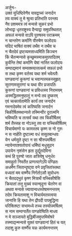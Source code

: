 अर्जुनः-  
उक्तं युधिष्ठिरेणैव यावद्वाच्यं जनार्दन  
तव वाक्यं तु मे श्रुत्वा प्रतिभाति परन्तप  
नैव प्रशममत्र त्वं मन्यसे सुकरं प्रभो  
लोभाद्वा धृतराष्ट्रस्य दैन्याद्वा समुपस्थितात्  
अफलं मन्यसे वाऽपि पुरुषस्य पराक्रमम्  
न चान्तरेण कर्माणि पौरुषेण फलोदयः  
यदिदं भाषितं वाक्यं तथैव न तथैव च  
न चैतदेवं द्रष्टव्यमसाध्यमिति किञ्चन  
किं चैतन्मन्यसे कृच्छ्रमस्माकमुपपादितम्  
कुर्वन्ति तेषां कर्माणि येषां नास्ति फलोदयः  
सम्पाद्यमानं सम्यक्स्यात्तत्कर्म सफलं प्रभो  
स तथा कृष्ण वर्तस्व यथा शर्म भवेत्परैः  
पाण्डवानां कुरूणां च भवान्परमकस्सुहृत्  
सुराणामसुराणां च यथा वीर प्रजापतिः  
कुरूणां पाण्डवानां च प्रविधत्स्व निरामयम्  
अस्मद्धितमनुष्ठातुं न मन्ये तव दुष्करम्  
एवं चत्कार्यतामेति कार्यं तव जनार्दन  
गमनादेवमेव त्वं करिष्यसि जनार्दन  
चिकीर्षितमथान्यत्ते तस्मिन्वीर दुरात्मनि  
भविष्यति च तत्सर्वं यथा तव चिकीर्षितम्  
शर्म तैस्सह वा नोऽस्तु तव वा यच्चिकीर्षितम्  
विचार्यमाणो यः कामस्तव कृष्ण स नो गुरुः  
न स नार्हति दुष्टात्मा वधं ससुतबान्धवः  
येन धर्मसुते दृष्टा न सा श्रीरुपमर्षिता  
न्यायेनापश्यतोपायं धर्मिष्ठं मधुसूदन  
उपायेन नृशंसेन हृता दुर्द्यूतदेविना  
कथं हि पुरुषो जातः क्षत्रियेषु धनुर्धरः  
समाहूतो निवर्तेत प्राणत्यागेऽपि पण्डितः  
अधर्मेण जितान्दृष्ट्वा वने प्रवृजितांस्तथा  
वध्यतां मम वार्ष्णेय निर्गतोऽसौ सुयोधनः  
न चैतदद्भुतं कृष्ण मित्रार्थे यच्चिकीर्षसि  
क्रियातां तत्तु मुख्यं स्यान्मृदुना चेतरेण वा  
अथवा मन्यसे ज्यायान्वधस्तेषामनन्तरम्  
तदेव क्रियतामाशु न विचार्यमतस्त्वया  
जानासि हि यथा तेन द्रौपदी पापबुद्धिना  
परिक्लिष्टा सभामध्ये तच्च तस्योपमर्षितम्  
स नाम सम्यग्वर्तेत पाण्डवेष्विति माधव  
न मे सञ्जायते बुद्धिर्बीजमुप्तमिवोषरे  
तस्माद्यन्मन्यसे युक्तं पाण्डवानां हितं च यत्  
तदाशु कुरु वार्ष्णेय यन्नः कार्यमनन्तरम्  
